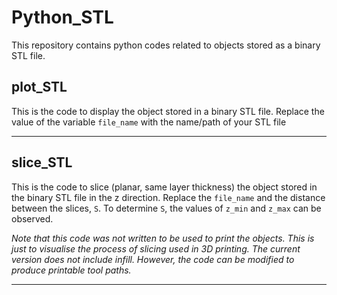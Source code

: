 # Python_STL

This repository contains python codes related to objects stored as a binary STL file.

## plot_STL

This is the code to display the object stored in a binary STL file. Replace the value of the variable `file_name` with the name/path of your STL file


------------------------------

## slice_STL

This is the code to slice (planar, same layer thickness) the object stored in the binary STL file in the z direction.
Replace the `file_name` and the distance between the slices, `S`. To determine `S`, the values of `z_min` and `z_max` can be observed.

*Note that this code was not written to be used to print the objects. This is just to visualise the process of slicing used in 3D printing. The current version does not include infill. However, the code can be modified to produce printable tool paths.*

-------------------------------


